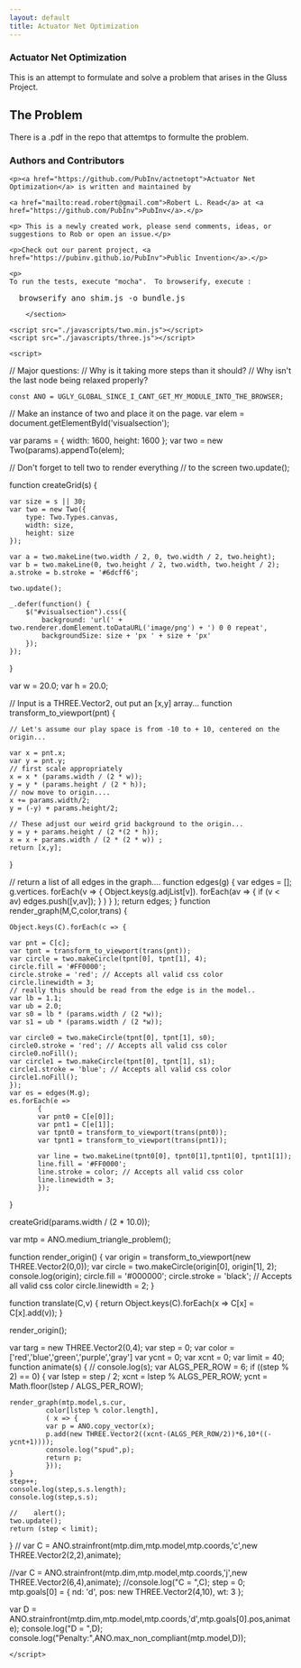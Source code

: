```yaml
---
layout: default
title: Actuator Net Optimization
---
```

    
    
     
<div id="content-wrapper">
      <div class="inner clearfix">
        <section id="main-content">
    <section id="visualsection" style="{border: red;}" class="xscrollable">
    </section>
    <section id="textsection" style="{border: red;}">
    <h1> Actuator Net Optimization </h1>
    This is an attempt to formulate and solve a problem that arises in the Gluss Project.
    <h2> The Problem </h2>
    There is a .pdf in the repo that attemtps to formulte the problem.

    
<h3>
<a id="authors-and-contributors" class="anchor" href="#authors-and-contributors" aria-hidden="true"><span aria-hidden="true" class="octicon octicon-link"></span></a>Authors and Contributors</h3>

    <p><a href="https://github.com/PubInv/actnetopt">Actuator Net Optimization</a> is written and maintained by

    <a href="mailto:read.robert@gmail.com">Robert L. Read</a> at <a href="https://github.com/PubInv">PubInv</a>.</p>

    <p> This is a newly created work, please send comments, ideas, or suggestions to Rob or open an issue.</p>

    <p>Check out our parent project, <a href="https://pubinv.github.io/PubInv">Public Invention</a>.</p>

    <p>
    To run the tests, execute "mocha".  To browserify, execute :
<pre>  browserify ano_shim.js -o bundle.js </pre>

        </section>

    <script src="./javascripts/two.min.js"></script>
    <script src="./javascripts/three.js"></script>    
<script src="./bundle.js"></script>    

    <script>

// Major questions:
// Why is it taking more steps than it should?
// Why isn't the last node being relaxed properly?


    const ANO = UGLY_GLOBAL_SINCE_I_CANT_GET_MY_MODULE_INTO_THE_BROWSER;

// Make an instance of two and place it on the page.
var elem = document.getElementById('visualsection');


var params = { width: 1600, height: 1600 };
var two = new Two(params).appendTo(elem);

// Don't forget to tell two to render everything
// to the screen
two.update();

function createGrid(s) {

    var size = s || 30;
    var two = new Two({
        type: Two.Types.canvas,
        width: size,
        height: size
    });

    var a = two.makeLine(two.width / 2, 0, two.width / 2, two.height);
    var b = two.makeLine(0, two.height / 2, two.width, two.height / 2);
    a.stroke = b.stroke = '#6dcff6';

    two.update();

    _.defer(function() {
        $("#visualsection").css({
            background: 'url(' + two.renderer.domElement.toDataURL('image/png') + ') 0 0 repeat',
            backgroundSize: size + 'px ' + size + 'px'
        });
    });

}

var w = 20.0;
var h = 20.0;

// Input is a THREE.Vector2, out put an [x,y] array...
function transform_to_viewport(pnt) {

    // Let's assume our play space is from -10 to + 10, centered on the origin...
 
    var x = pnt.x;
    var y = pnt.y;
    // first scale appropriately
    x = x * (params.width / (2 * w));
    y = y * (params.height / (2 * h));    
    // now move to origin....
    x += params.width/2;
    y = (-y) + params.height/2;

    // These adjust our weird grid background to the origin...
    y = y + params.height / (2 *(2 * h));
    x = x + params.width / (2 * (2 * w)) ;
    return [x,y];
}

// return a list of all edges in the graph....
function edges(g) {
    var edges = [];
    g.vertices.
	forEach(v =>
		{
		    Object.keys(g.adjList[v]).
			forEach(av =>
				{ if (v < av) edges.push([v,av]); 
			       }
			       )
		}
	       );
    return edges;
}
function render_graph(M,C,color,trans) {

    Object.keys(C).forEach(c => {

	var pnt = C[c];
	var tpnt = transform_to_viewport(trans(pnt));
	var circle = two.makeCircle(tpnt[0], tpnt[1], 4);
	circle.fill = '#FF0000';
	circle.stroke = 'red'; // Accepts all valid css color
	circle.linewidth = 3;
	// really this should be read from the edge is in the model..
	var lb = 1.1;
	var ub = 2.0;
	var s0 = lb * (params.width / (2 *w));
	var s1 = ub * (params.width / (2 *w));

	var circle0 = two.makeCircle(tpnt[0], tpnt[1], s0);
	circle0.stroke = 'red'; // Accepts all valid css color
	circle0.noFill();
	var circle1 = two.makeCircle(tpnt[0], tpnt[1], s1);
	circle1.stroke = 'blue'; // Accepts all valid css color
	circle1.noFill();	
    });
    var es = edges(M.g);
    es.forEach(e =>
	       {
		   var pnt0 = C[e[0]];
		   var pnt1 = C[e[1]];
		   var tpnt0 = transform_to_viewport(trans(pnt0));
		   var tpnt1 = transform_to_viewport(trans(pnt1));
		   
		   var line = two.makeLine(tpnt0[0], tpnt0[1],tpnt1[0], tpnt1[1]);
		   line.fill = '#FF0000';
		   line.stroke = color; // Accepts all valid css color
		   line.linewidth = 3;
	       });
}

createGrid(params.width / (2 * 10.0));

var mtp = ANO.medium_triangle_problem();

function render_origin() {
var origin = transform_to_viewport(new THREE.Vector2(0,0));
var circle = two.makeCircle(origin[0], origin[1], 2);
console.log(origin);
circle.fill = '#000000';
circle.stroke = 'black'; // Accepts all valid css color
circle.linewidth = 2;
}

function translate(C,v) {
    return Object.keys(C).forEach(x => C[x] = C[x].add(v));
}


render_origin();



var targ = new THREE.Vector2(0,4);
var step = 0;
var color = ['red','blue','green','purple','gray']
var ycnt = 0;
var xcnt = 0;
var limit = 40;
function animate(s) {
    //    console.log(s);
    var ALGS_PER_ROW = 6;
    if ((step % 2) == 0) {
	var lstep = step / 2;
    xcnt = lstep  % ALGS_PER_ROW;
    ycnt = Math.floor(lstep / ALGS_PER_ROW);

	render_graph(mtp.model,s.cur,
		     color[lstep % color.length],
		     ( x => {
			 var p = ANO.copy_vector(x);
			 p.add(new THREE.Vector2((xcnt-(ALGS_PER_ROW/2))*6,10*((-ycnt+1))));
			 console.log("spud",p);			 
			 return p;
		     }));
    }
	step++;
    console.log(step,s.s.length);
    console.log(step,s.s);    

    //    alert();
    two.update();
    return (step < limit);
}
// var C = ANO.strainfront(mtp.dim,mtp.model,mtp.coords,'c',new THREE.Vector2(2,2),animate);

//var C = ANO.strainfront(mtp.dim,mtp.model,mtp.coords,'j',new THREE.Vector2(6,4),animate);
//console.log("C = ",C);
step = 0;
mtp.goals[0] = { nd: 'd',
		 pos: new THREE.Vector2(4,10),
		 wt: 3 };

var D = ANO.strainfront(mtp.dim,mtp.model,mtp.coords,'d',mtp.goals[0].pos,animate);
console.log("D = ",D);
console.log("Penalty:",ANO.max_non_compliant(mtp.model,D));

    </script>

  

